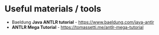 # Useful materials / tools

- Baeldung **Java ANTLR tutorial** -
https://www.baeldung.com/java-antlr
- **ANTLR Mega Tutorial** - 
https://tomassetti.me/antlr-mega-tutorial

